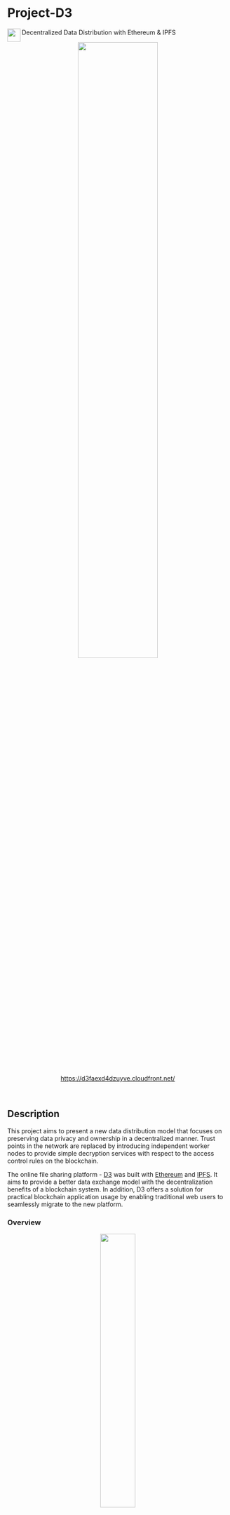 # Project-D3

<a href="https://d3faexd4dzuyve.cloudfront.net/"><img alt="" src="https://github.com/aaronchong888/Project-D3/blob/master/img/d3_icon_blk.png" align="left" height="30" width="30"></a>

Decentralized Data Distribution with Ethereum &amp; IPFS

<p align="center"><a href="https://d3faexd4dzuyve.cloudfront.net/"><img alt="" src="https://github.com/aaronchong888/Project-D3/blob/master/img/d3-home.png" width="60%"></a></p>

<p align="center"><a href="https://d3faexd4dzuyve.cloudfront.net/">https://d3faexd4dzuyve.cloudfront.net/</a></p>

<br> 

## Description

This project aims to present a new data distribution model that focuses on preserving data privacy and ownership in a decentralized manner. Trust points in the network are replaced by introducing independent worker nodes to provide simple decryption services with respect to the access control rules on the blockchain.

The online file sharing platform - [D3](https://d3faexd4dzuyve.cloudfront.net/) was built with [Ethereum](https://www.ethereum.org/) and [IPFS](https://ipfs.io/). It aims to provide a better data exchange model with the decentralization benefits of a blockchain system. In addition, D3 offers a solution for practical blockchain application usage by enabling traditional web users to seamlessly migrate to the new platform.

### Overview

<p align="center"><img alt="" src="https://github.com/aaronchong888/Project-D3/blob/master/img/overview.png" width="40%"></p>

- **Owners**: share data and have the right to control who can query the data
- **Recipients**: query data from the system
- **Workers**: provide data decryption services according to the access control rules set by owners
  - Workers are required to provide a web API interface for the recipients to query data, and to upload (*pin*) its public key on IPFS by registering the corresponding IPFS hash on the smart contract

<br>

#### Data Sharing 

<p align="center"><img alt="" src="https://github.com/aaronchong888/Project-D3/blob/master/img/sharing.png" width="40%"></p>

Owners start the sharing process by putting their data on IPFS to obtain an IPFS file hash. Then the owner queries the smart contract for the public keys of the verified workers, and fetches the corresponding IPFS objects to the local node. The file hash is split into *n* shares using Shamir’s Secret Sharing scheme, and *n* random keys (if *n* is less than the total number of workers) are chosen by the owner to encrypt the shares. Finally, the owner can safely store all the encrypted shares on the blockchain through a transaction, together with all the necessary information such as specifying the target recipients.

<br>

#### Data Retrieval

<p align="center"><img alt="" src="https://github.com/aaronchong888/Project-D3/blob/master/img/retrieval.png" width="60%"></p>

Upon receiving requests from a recipient, the workers have to first verify the identity of the recipient (e.g. using RSA signatures). Then the workers proceed to query the smart contract for all the encrypted shares on behalf of the recipient. If the recipient is not authorized to get the file, the transaction would be rejected by the smart contract automatically and the workers shall ignore the request. Otherwise, they would try to decrypt the *n* shares with their respective private keys, and to return the decrypted share to the recipient. Notice that it is possible for a particular worker to return no result if its public key is not chosen during the data sharing phase. After receiving *t* decrypted shares (only *t* out of *n* shares are required as in SSS), the recipient would then be able to reconstruct the original IPFS file hash, retrieving the data back through its local IPFS node.

<br>

### Implementation

To facilitate the use cases for online file sharing and to provide comprehensive access control features to the data owners, the use of an additional file meta is introduced on top of the original design.

<p align="center"><img alt="" src="https://github.com/aaronchong888/Project-D3/blob/master/img/modified.png" width="70%"></p>

Instead of splitting the IPFS hash to the original data, a file meta data is created to include the following information: *filename*, *size*, *type*, *creation date*, *owner*, *description*, and *IPFS hash* to the original file. In case of private encrypted uploads, *recipients* and the symmetric encryption *passphrase* are also added to the file meta.

The suggested modification is necessary for the online file sharing scenario because it would be more useful to display some basic file information to the users (e.g. filename, size, type, descriptions, etc.) before they decide to download a file. It can also prevent confusions when there are multiple different files, and to protect users from possible malicious files. Most importantly, the symmetric encryption key used (a randomly generated 64-character passphrase) during the end-to-end encryption process can be shared securely without the need to depend on any additional central trust points.

<br>

### System Architecture

<p align="center"><img alt="" src="https://github.com/aaronchong888/Project-D3/blob/master/img/sysarch.png" width="50%"></p>

<br>

### Worker API endpoints

> The source code used for worker nodes can be found at [Project-D3-Worker](https://github.com/aaronchong888/Project-D3-Worker)

- [https://project-d3.xyz/api/v1](https://project-d3.xyz/)
- [https://project-d3.azurewebsites.net/api/v1](https://project-d3.azurewebsites.net)
- [https://projectd3.herokuapp.com/api/v1](https://projectd3.herokuapp.com)
- [http://ec2-13-251-15-89.ap-southeast-1.compute.amazonaws.com/api/v1](http://ec2-13-251-15-89.ap-southeast-1.compute.amazonaws.com)
- [http://project-d3-worker.193b.starter-ca-central-1.openshiftapps.com/api/v1](http://project-d3-worker.193b.starter-ca-central-1.openshiftapps.com)

<br>

> To work around the HTTPS-HTTP mixed content error, two proxy routes are provided for the HTTP endpoints:
- `https://project-d3.xyz/proxy/worker2` for [http://ec2-13-251-15-89.ap-southeast-1.compute.amazonaws.com/api/v1](http://ec2-13-251-15-89.ap-southeast-1.compute.amazonaws.com)
- `https://project-d3.xyz/proxy/worker3` for [http://project-d3-worker.193b.starter-ca-central-1.openshiftapps.com/api/v1](http://project-d3-worker.193b.starter-ca-central-1.openshiftapps.com)

<br>

## Getting Started

### Prerequisites

- Node.js
- npm (Node.js package manager)
- Ethereum *
- IPFS *

> \* Required only if you are running your own local Ethereum & IPFS nodes

### Installation

```
npm install
npm install -g truffle
```

### Deployment

```
truffle compile
truffle migrate (--network infura)
```

### Usage

Check `app.js` and complete the missing parts (*API Keys*, *RSA key pairs*, *SSL certificates*, etc.) before running

```
npm start
```

## Authors

* **Aaron Chong** - *Initial work* - [aaronchong888](https://github.com/aaronchong888)

See also the list of [contributors](https://github.com/aaronchong888/Project-D3/contributors) who participated in this project.

## License

This project is licensed under the MIT License - see the [LICENSE](LICENSE) file for details

## Acknowledgments

This project is built using the following packages and libraries as listed [here](https://github.com/aaronchong888/Project-D3/network/dependencies)
